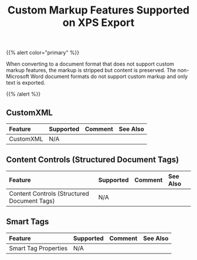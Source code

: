 ﻿---
title: Custom Markup Features Supported on XPS Export
second_title: Aspose.Words for Java
articleTitle: Custom Markup Features Supported on XPS Export
linktitle: Custom Markup Features Supported on XPS Export
description: "Export to XPS format using custom markup saving features in Java."
type: docs
weight: 20
url: /java/custom-markup-features-supported-on-xps-export/
---

{{% alert color="primary" %}}

When converting to a document format that does not support custom markup features, the markup is stripped but content is preserved. The non-Microsoft Word document formats do not support custom markup and only text is exported.

{{% /alert %}}

## CustomXML

|**Feature**|**Supported**|**Comment**|**See Also**|
| :- | :- | :- | :- |
|CustomXML |N/A | | |

## Content Controls (Structured Document Tags)

|**Feature**|**Supported**|**Comment**|**See Also**|
| :- | :- | :- | :- |
|Content Controls (Structured Document Tags) |N/A | | |

## Smart Tags

|**Feature**|**Supported**|**Comment**|**See Also**|
| :- | :- | :- | :- |
|Smart Tag Properties |N/A | | |

